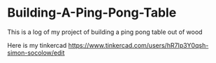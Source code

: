 # Building-A-Ping-Pong-Table
This is a log of my project of building a ping pong table out of wood

Here is my tinkercad
https://www.tinkercad.com/users/hR7Ip3Y0qsh-simon-socolow/edit
